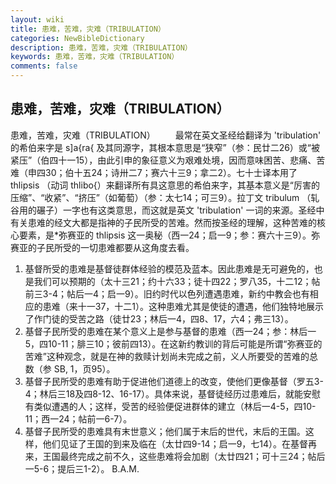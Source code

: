 ```yaml
---
layout: wiki
title: 患难，苦难，灾难（TRIBULATION）
categories: NewBibleDictionary
description: 患难，苦难，灾难（TRIBULATION）
keywords: 患难，苦难，灾难（TRIBULATION）
comments: false
---
```


## 患难，苦难，灾难（TRIBULATION）



患难，苦难，灾难（TRIBULATION）
　　最常在英文圣经给翻译为 'tribulation' 的希伯来字是 s]a{ra{ 及其同源字，其根本意思是“狭窄”（参：民廿二26）或“被紧压”（伯四十一15），由此引申的象征意义为艰难处境，因而意味困苦、悲痛、苦难（申四30；伯十五24；诗卅二7；赛六十三9；拿二2）。七十士译本用了 thlipsis （动词 thlibo{）来翻译所有具这意思的希伯来字，其基本意义是“厉害的压缩”、“收紧”、“挤压”（如葡萄）（参：太七14；可三9）。拉丁文 tribulum （轧谷用的碾子）一字也有这类意思，而这就是英文 'tribulation' 一词的来源。圣经中有关患难的经文大都是指神的子民所受的苦难。然而按圣经的理解，这种苦难的核心要素，是*弥赛亚的 thlipsis 这一奥秘（西一24；启一9；参：赛六十三9）。弥赛亚的子民所受的一切患难都要从这角度去看。
1. 基督所受的患难是基督徒群体经验的模范及蓝本。因此患难是无可避免的，也是我们可以预期的（太十三21；约十六33；徒十四22；罗八35，十二12；帖前三3-4；帖后一4；启一9）。旧约时代以色列遭遇患难，新约中教会也有相应的患难（来十一37，十二1）。这种患难尤其是使徒的遭遇，他们独特地展示了作门徒的受苦之路（徒廿23；林后一4，四8、17，六4；弗三13）。
2. 基督子民所受的患难在某个意义上是参与基督的患难（西一24；参：林后一5，四10-11；腓三10；彼前四13）。在这新约教训的背后可能是所谓“弥赛亚的苦难”这种观念，就是在神的救赎计划尚未完成之前，义人所要受的苦难的总数（参 SB,
1，页95）。
3. 基督子民所受的患难有助于促进他们道德上的改变，使他们更像基督（罗五3-4；林后三18及四8-12、16-17）。具体来说，基督徒经历过患难后，就能安慰有类似遭遇的人；这样，受苦的经验便促进群体的建立（林后一4-5，四10-11；西一24；帖前一6-7）。
4. 基督子民所受的患难具有末世意义；他们属于末后的世代，末后的王国。这样，他们见证了王国的到来及临在（太廿四9-14；启一9，七14）。在基督再来，王国最终完成之前不久，这些患难将会加剧（太廿四21；可十三24；帖后一5-6；提后三1-2）。
B.A.M.




